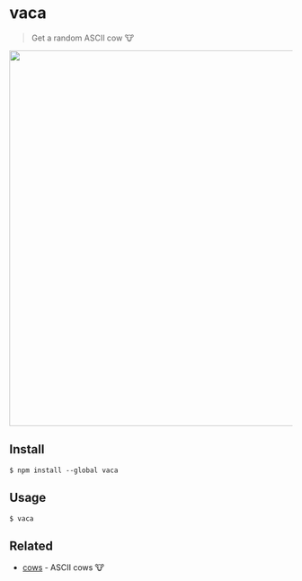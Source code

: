 # vaca

> Get a random ASCII cow 🐮

<img src="screenshot.png" width="668">

## Install

```
$ npm install --global vaca
```

## Usage

```
$ vaca
```

## Related

- [cows](https://github.com/sindresorhus/cows) - ASCII cows 🐮
